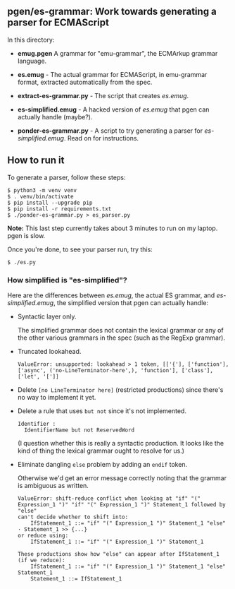 ## pgen/es-grammar: Work towards generating a parser for ECMAScript

In this directory:

*   **emug.pgen** A grammar for "emu-grammar", the ECMArkup grammar language.

*   **es.emug** - The actual grammar for ECMAScript, in emu-grammar format,
    extracted automatically from the spec.

*   **extract-es-grammar.py** - The script that creates *es.emug*.

*   **es-simplified.emug** - A hacked version of *es.emug* that pgen can actually handle
    (maybe?).

*   **ponder-es-grammar.py** - A script to try generating a parser for *es-simplified.emug*.
    Read on for instructions.


## How to run it

To generate a parser, follow these steps:

```console
$ python3 -m venv venv
$ . venv/bin/activate
$ pip install --upgrade pip
$ pip install -r requirements.txt
$ ./ponder-es-grammar.py > es_parser.py
```

**Note:** This last step currently takes about 3 minutes to run on my
laptop.  pgen is slow.

Once you're done, to see your parser run, try this:

```console
$ ./es.py
```


### How simplified is "es-simplified"?

Here are the differences between *es.emug*, the actual ES grammar, and
*es-simplified.emug*, the simplified version that pgen can actually
handle:


*   Syntactic layer only.

    The simplified grammar does not contain the lexical grammar or any
    of the other various grammars in the spec (such as the RegExp grammar).

*   Truncated lookahead.

    `ValueError: unsupported: lookahead > 1 token, [['{'], ['function'], ['async', ('no-LineTerminator-here',), 'function'], ['class'], ['let', '[']]`

*   Delete `[no LineTerminator here]` (restricted productions) since
    there's no way to implement it yet.

*   Delete a rule that uses `but not` since it's not implemented.

        Identifier :
          IdentifierName but not ReservedWord

    (I question whether this is really a syntactic production. It looks
    like the kind of thing the lexical grammar ought to resolve for us.)

*   Eliminate dangling `else` problem by adding an `endif` token.

    Otherwise we'd get an error message correctly noting that the
    grammar is ambiguous as written.

    ```
    ValueError: shift-reduce conflict when looking at "if" "(" Expression_1 ")" "if" "(" Expression_1 ")" Statement_1 followed by "else"
    can't decide whether to shift into:
        IfStatement_1 ::= "if" "(" Expression_1 ")" Statement_1 "else" · Statement_1 >> {...}
    or reduce using:
        IfStatement_1 ::= "if" "(" Expression_1 ")" Statement_1

    These productions show how "else" can appear after IfStatement_1 (if we reduce):
        IfStatement_1 ::= "if" "(" Expression_1 ")" Statement_1 "else" Statement_1
        Statement_1 ::= IfStatement_1
    ```
